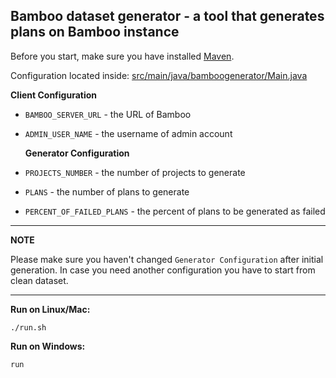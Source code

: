 ## Bamboo dataset generator - a tool that generates plans on Bamboo instance

Before you start, make sure you have installed [Maven](https://maven.apache.org/install.html).

Configuration located inside: [src/main/java/bamboogenerator/Main.java](src/main/java/bamboogenerator/Main.java)

**Client Configuration**

- `BAMBOO_SERVER_URL` - the URL of Bamboo
- `ADMIN_USER_NAME` - the username of admin account


  **Generator Configuration**
- `PROJECTS_NUMBER` - the number of projects to generate
- `PLANS` - the number of plans to generate
- `PERCENT_OF_FAILED_PLANS` - the percent of plans to be generated as failed

---

**NOTE**

Please make sure you haven't changed `Generator Configuration` after initial generation.
In case you need another configuration you have to start from clean dataset.

---

**Run on Linux/Mac:**

    ./run.sh

**Run on Windows:**
    
    run



